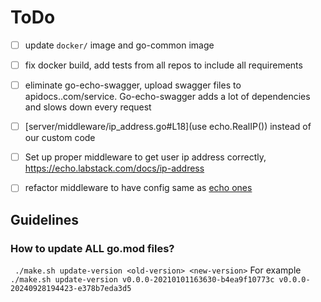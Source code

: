 # ToDo

- [ ] update `docker/` image and go-common image
- [ ] fix docker build, add tests from all repos to include all requirements
- [ ] eliminate go-echo-swagger, upload swagger files to apidocs.<domain>.com/service. Go-echo-swagger adds a lot of dependencies and slows down every request
- [ ] [server/middleware/ip_address.go#L18](use echo.RealIP()) instead of our custom code
- [ ] Set up proper middleware to get user ip address correctly, https://echo.labstack.com/docs/ip-address
- [ ] refactor middleware to have config same as [echo ones](https://github.com/labstack/echo/blob/master/middleware/body_dump.go#L18)


## Guidelines
### How to update ALL go.mod files?
` ./make.sh update-version <old-version> <new-version>`
For example
 `./make.sh update-version v0.0.0-20210101163630-b4ea9f10773c v0.0.0-20240928194423-e378b7eda3d5`
